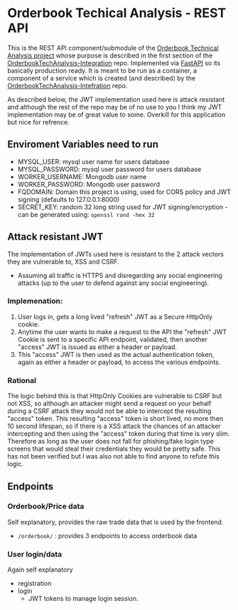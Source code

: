 # Orderbook Techical Analysis - REST API

This is the REST API component/submodule of the [Orderbook Technical Analysis project](https://github.com/RT-Tap/OrderbookTechAnalysis-Integration) whose purpose is described in the first section of the [OrderbookTechAnalysis-Integration](https://github.com/RT-Tap/OrderbookTechAnalysis-Integration) repo. Implemented via [FastAPI](https://fastapi.tiangolo.com/) so its basically production ready. It is meant to be run as a container, a component of a service which is created (and described) by the [OrderbookTechAnalysis-Intefration](https://github.com/RT-Tap/OrderbookTechAnalysis-Integration) repo.

As described below, the JWT implementation used here is attack resistant and although the rest of the repo may be of no use to you I think my JWT implementation may be of great value to some.  Overkill for this application but nice for refrence.

## Enviroment Variables need to run
- MYSQL_USER: mysql user name for users database
- MYSQL_PASSWORD: mysql user password for users database
- WORKER_USERNAME: Mongodb user name
- WORKER_PASSWORD: Mongodb user password
- FQDOMAIN: Domain this project is using, used for CORS policy and JWT signing  (defaults to 127.0.0.1:8000)
- SECRET_KEY: random 32 long string used for JWT signing/encryption - can be generated using:  `openssl rand -hex 32`

## Attack resistant JWT 
The implementation of JWTs used here is resistant to the 2 attack vectors they are vulnerable to, XSS and CSRF. 
- Assuming all traffic is HTTPS and disregarding any social engineering attacks (up to the user to defend against any social engineering).
### Implemenation:
1. User logs in, gets a long lived "refresh" JWT as a Secure HttpOnly cookie.
2. Anytime the user wants to make a request to the API the "refresh" JWT Cookie is sent to a specific API endpoint, validated, then another "access" JWT is issued as either a header or payload.
3. This "access" JWT is then used as the actual authentication token, again as either a header or payload, to access the various endpoints.
### Rational
The logic behind this is that HttpOnly Cookies are vulnerable to CSRF but not XSS, so although an attacker might send a request on your behalf during a CSRF attack they would not be able to intercept the resulting "access" token. This resulting "access" token is short lived, no more then 10 second lifespan, so if there is a XSS attack the chances of an attacker intercepting and then using the "access" token during that time is very slim.
Therefore as long as the user does not fall for phishing/fake login type screens that would steal their credentials they would be pretty safe.
This has not been verified but I was also not able to find anyone to refute this logic.

## Endpoints
### Orderbook/Price data
Self explanatory, provides the raw trade data that is used by the frontend.
- `/orderbook/` : provides 3 endpoints to access orderbook data 

### User login/data
Again self explanatory
- registration 
- login 
  - JWT tokens to manage login session.
